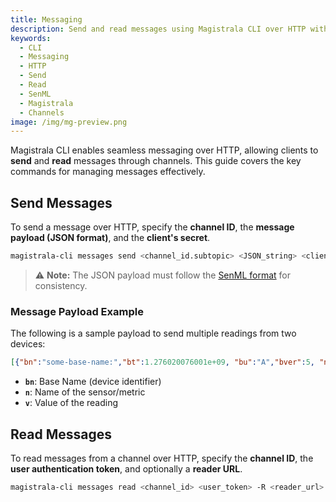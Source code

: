 ```yaml
---
title: Messaging
description: Send and read messages using Magistrala CLI over HTTP with SenML-formatted payloads for efficient data exchange.
keywords:
  - CLI
  - Messaging
  - HTTP
  - Send
  - Read
  - SenML
  - Magistrala
  - Channels
image: /img/mg-preview.png
---
```


Magistrala CLI enables seamless messaging over HTTP, allowing clients to **send** and **read** messages through channels. This guide covers the key commands for managing messages effectively.

## Send Messages

To send a message over HTTP, specify the **channel ID**, the **message payload (JSON format)**, and the **client's secret**.

```bash
magistrala-cli messages send <channel_id.subtopic> <JSON_string> <client_secret>
```

> ⚠️ **Note:** The JSON payload must follow the [SenML format](https://tools.ietf.org/html/rfc8428) for consistency.  

### **Message Payload Example**

The following is a sample payload to send multiple readings from two devices:

```json
[{"bn":"some-base-name:","bt":1.276020076001e+09, "bu":"A","bver":5, "n":"voltage","u":"V","v":120.1}, {"n":"current","t":-5,"v":1.2}, {"n":"current","t":-4,"v":1.3}]
```

- **`bn`**: Base Name (device identifier)  
- **`n`**: Name of the sensor/metric  
- **`v`**: Value of the reading  

## Read Messages

To read messages from a channel over HTTP, specify the **channel ID**, the **user authentication token**, and optionally a **reader URL**.

```bash
magistrala-cli messages read <channel_id> <user_token> -R <reader_url>
```
